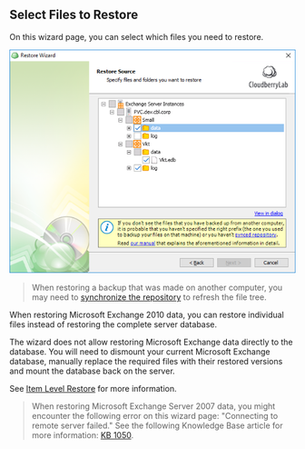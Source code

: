## Select Files to Restore

On this wizard page, you can select which files you need to restore.

![](/assets/ms-exchange-restore-source.png)

> When restoring a backup that was made on another computer, you may need to [synchronize the repository](/concepts/syncing-your-repository.md) to refresh the file tree.

When restoring Microsoft Exchange 2010 data, you can restore individual files instead of restoring the complete server database. 

The wizard does not allow restoring Microsoft Exchange data directly to the database. You will need to dismount your current Microsoft Exchange database, manually replace the required files with their restored versions and mount the database back on the server.

See [Item Level Restore](/concepts/microsoft-exchange-item-level-restore.md) for more information.



> When restoring Microsoft Exchange Server 2007 data, you might encounter the following error on this wizard page: "Connecting to remote server failed." See the following Knowledge Base article for more information: [KB 1050](https://kb.cloudberrylab.com/kb1050/).



